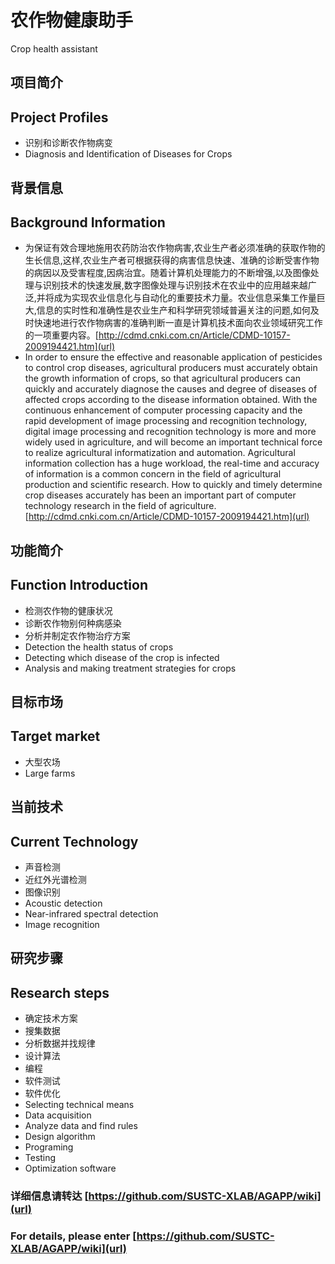 # 农作物健康助手 
  Crop health assistant
## 项目简介 
## Project Profiles
* 识别和诊断农作物病变
* Diagnosis and Identification of Diseases for Crops
## 背景信息 
## Background Information
* 为保证有效合理地施用农药防治农作物病害,农业生产者必须准确的获取作物的生长信息,这样,农业生产者可根据获得的病害信息快速、准确的诊断受害作物的病因以及受害程度,因病治宜。随着计算机处理能力的不断增强,以及图像处理与识别技术的快速发展,数字图像处理与识别技术在农业中的应用越来越广泛,并将成为实现农业信息化与自动化的重要技术力量。农业信息采集工作量巨大,信息的实时性和准确性是农业生产和科学研究领域普遍关注的问题,如何及时快速地进行农作物病害的准确判断一直是计算机技术面向农业领域研究工作的一项重要内容。[http://cdmd.cnki.com.cn/Article/CDMD-10157-2009194421.htm](url)
* In order to ensure the effective and reasonable application of pesticides to control crop diseases, agricultural producers must accurately obtain the growth information of crops, so that agricultural producers can quickly and accurately diagnose the causes and degree of diseases of affected crops according to the disease information obtained. With the continuous enhancement of computer processing capacity and the rapid development of image processing and recognition technology, digital image processing and recognition technology is more and more widely used in agriculture, and will become an important technical force to realize agricultural informatization and automation. Agricultural information collection has a huge workload, the real-time and accuracy of information is a common concern in the field of agricultural production and scientific research. How to quickly and timely determine crop diseases accurately has been an important part of computer technology research in the field of agriculture.[http://cdmd.cnki.com.cn/Article/CDMD-10157-2009194421.htm](url)
## 功能简介
## Function Introduction
* 检测农作物的健康状况
* 诊断农作物别何种病感染
* 分析并制定农作物治疗方案
* Detection the health status of crops
* Detecting which disease of the crop is infected
* Analysis and making treatment strategies for crops
## 目标市场
## Target market
* 大型农场
* Large farms
## 当前技术
## Current Technology
* 声音检测
* 近红外光谱检测
* 图像识别
* Acoustic detection
* Near-infrared spectral detection
* Image recognition 
## 研究步骤
## Research steps 
* 确定技术方案
* 搜集数据
* 分析数据并找规律
* 设计算法
* 编程
* 软件测试
* 软件优化
* Selecting technical means
* Data acquisition
* Analyze data and find rules
* Design algorithm
* Programing
* Testing
* Optimization software
### 详细信息请转达 [https://github.com/SUSTC-XLAB/AGAPP/wiki](url)
### For details, please enter [https://github.com/SUSTC-XLAB/AGAPP/wiki](url)
